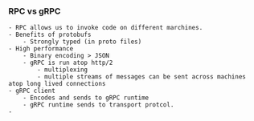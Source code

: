 ### RPC vs gRPC
	- RPC allows us to invoke code on different marchines.
	- Benefits of protobufs
		- Strongly typed (in proto files)
	- High performance
		- Binary encoding > JSON
		- gRPC is run atop http/2
			- multiplexing
			- multiple streams of messages can be sent across machines atop long lived connections
	- gRPC client
		- Encodes and sends to gRPC runtime
		- gRPC runtime sends to transport protcol.
	-